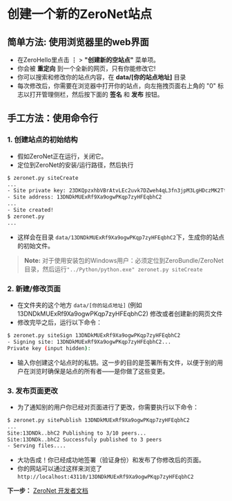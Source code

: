 # 创建一个新的ZeroNet站点

## 简单方法: 使用浏览器里的web界面

 * 在ZeroHello里点击 **⋮** > **"创建新的空站点"** 菜单项。
 * 你会被 **重定向** 到一个全新的网页，只有你能修改它!
 * 你可以搜索和修改你的站点内容，在 **data/[你的站点地址]** 目录
 * 每次修改后，你需要在浏览器中打开你的站点，向左拖拽页面右上角的 "0" 标志以打开管理侧栏，然后按下面的 **签名** 和 **发布** 按钮。

## 手工方法：使用命令行

### 1. 创建站点的初始结构

* 假如ZeroNet正在运行，关闭它。
* 定位到ZeroNet的安装/运行路径，然后执行

```bash
$ zeronet.py siteCreate
...
- Site private key: 23DKQpzxhbVBrAtvLEc2uvk7DZweh4qL3fn3jpM3LgHDczMK2TtYUq
- Site address: 13DNDkMUExRf9Xa9ogwPKqp7zyHFEqbhC2
...
- Site created!
$ zeronet.py
...
```

- 这样会在目录 ```data/13DNDkMUExRf9Xa9ogwPKqp7zyHFEqbhC2```下，生成你的站点的初始文件。

> __Note:__
> 对于使用安装包的Windows用户：必须定位到ZeroBundle/ZeroNet目录，然后运行`"../Python/python.exe" zeronet.py siteCreate`

### 2. 新建/修改页面

* 在文件夹的这个地方 ```data/[你的站点地址]``` (例如 13DNDkMUExRf9Xa9ogwPKqp7zyHFEqbhC2) 修改或者创建新的网页文件
* 修改完毕之后，运行以下命令：

```bash
$ zeronet.py siteSign 13DNDkMUExRf9Xa9ogwPKqp7zyHFEqbhC2
- Signing site: 13DNDkMUExRf9Xa9ogwPKqp7zyHFEqbhC2...
Private key (input hidden):
```

* 输入你创建这个站点时的私钥。这一步的目的是签署所有文件，以便于别的用户在浏览时确保是站点的所有者——是你做了这些变更。

### 3. 发布页面更改

* 为了通知别的用户你已经对页面进行了更改，你需要执行以下命令：

```bash
$ zeronet.py sitePublish 13DNDkMUExRf9Xa9ogwPKqp7zyHFEqbhC2
...
Site:13DNDk..bhC2 Publishing to 3/10 peers...
Site:13DNDk..bhC2 Successfuly published to 3 peers
- Serving files....
```

* 大功告成！你已经成功地签署（验证身份）和发布了你修改后的页面。
* 你的网站可以通过这样来浏览了 ```http://localhost:43110/13DNDkMUExRf9Xa9ogwPKqp7zyHFEqbhC2```


**下一步：** [ZeroNet 开发者文档](/site_development/getting_started/)

